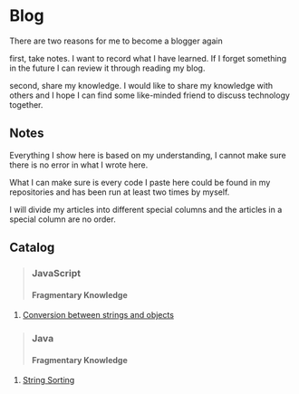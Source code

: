 # Blog

There are two reasons for me to become a blogger again

first, take notes. I want to record what I have learned. If I forget something in the future I can review it through reading my blog.

second, share my knowledge. I would like to share my knowledge with others and I hope I can find some like-minded friend to discuss technology together.

## Notes

Everything I show here is based on my understanding, I cannot make sure there is no error in what I wrote here. 

What I can make sure is every code I paste here could be found in my repositories and has been run at least two times by myself.

I will divide my articles into different special columns and the articles in a special column are no order.

## Catalog

> ### JavaScript   
> #### Fragmentary Knowledge
1. [Conversion between strings and objects](https://github.com/fengandzhy/Blog/issues/3)

> ### Java   
> #### Fragmentary Knowledge
1. [String Sorting](https://github.com/fengandzhy/Blog/issues/4)
